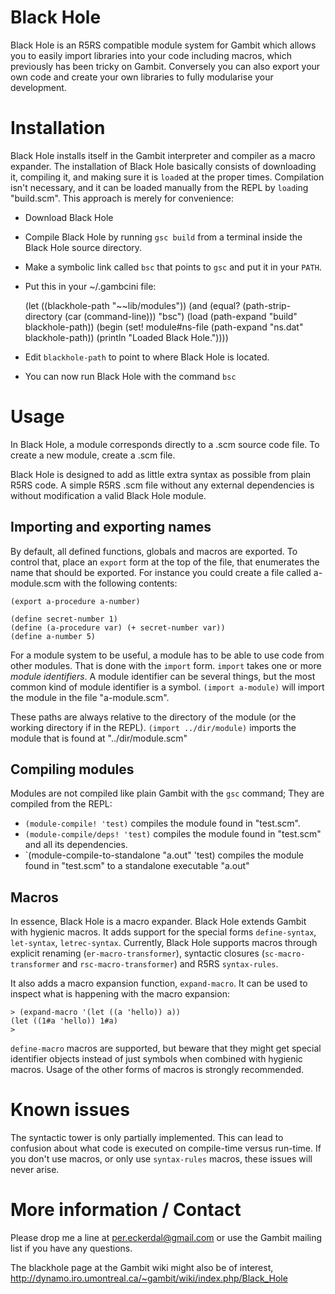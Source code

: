 # Black Hole

Black Hole is an R5RS compatible module system for Gambit which allows
you to easily import libraries into your code including macros, which
previously has been tricky on Gambit. Conversely you can also export
your own code and create your own libraries to fully modularise your
development.


# Installation

Black Hole installs itself in the Gambit interpreter and compiler as a
macro expander. The installation of Black Hole basically consists of
downloading it, compiling it, and making sure it is `load`ed at the
proper times. Compilation isn't necessary, and it can be loaded
manually from the REPL by `load`ing "build.scm". This approach is
merely for convenience:

* Download Black Hole
* Compile Black Hole by running `gsc build` from a terminal inside
  the Black Hole source directory.
* Make a symbolic link called `bsc` that points to `gsc` and put it
  in your `PATH`.
* Put this in your ~/.gambcini file:

     (let ((blackhole-path "~~lib/modules"))
       (and (equal? (path-strip-directory (car (command-line))) "bsc")
            (load (path-expand "build" blackhole-path))
            (begin 
              (set! module#ns-file (path-expand "ns.dat" blackhole-path))
              (println "Loaded Black Hole."))))

* Edit `blackhole-path` to point to where Black Hole is located.
* You can now run Black Hole with the command `bsc`


# Usage

In Black Hole, a module corresponds directly to a .scm source code
file. To create a new module, create a .scm file.

Black Hole is designed to add as little extra syntax as possible from
plain R5RS code. A simple R5RS .scm file without any external
dependencies is without modification a valid Black Hole module.

## Importing and exporting names

By default, all defined functions, globals and macros are exported. To
control that, place an `export` form at the top of the file, that
enumerates the name that should be exported. For instance you could
create a file called a-module.scm with the following contents:

    (export a-procedure a-number)
    
    (define secret-number 1)
    (define (a-procedure var) (+ secret-number var))
    (define a-number 5)

For a module system to be useful, a module has to be able to use code
from other modules. That is done with the `import` form. `import`
takes one or more *module identifiers*. A module identifier can be
several things, but the most common kind of module identifier is a
symbol. `(import a-module)` will import the module in the file
"a-module.scm".

These paths are always relative to the directory of the module (or the
working directory if in the REPL). `(import ../dir/module)` imports
the module that is found at "../dir/module.scm"

## Compiling modules

Modules are not compiled like plain Gambit with the `gsc` command;
They are compiled from the REPL:

* `(module-compile! 'test)` compiles the module found in "test.scm".
* `(module-compile/deps! 'test)` compiles the module found in
   "test.scm" and all its dependencies.
* `(module-compile-to-standalone "a.out" 'test) compiles the module
   found in "test.scm" to a standalone executable "a.out"

## Macros

In essence, Black Hole is a macro expander. Black Hole extends Gambit
with hygienic macros. It adds support for the special forms
`define-syntax`, `let-syntax`, `letrec-syntax`. Currently, Black Hole
supports macros through explicit renaming (`er-macro-transformer`),
syntactic closures (`sc-macro-transformer` and
`rsc-macro-transformer`) and R5RS `syntax-rules`.

It also adds a macro expansion function, `expand-macro`. It can be
used to inspect what is happening with the macro expansion:

    > (expand-macro '(let ((a 'hello)) a))
    (let ((1#a 'hello)) 1#a)
    > 

`define-macro` macros are supported, but beware that they might get
special identifier objects instead of just symbols when combined with
hygienic macros. Usage of the other forms of macros is strongly
recommended.


# Known issues

The syntactic tower is only partially implemented. This can lead to
confusion about what code is executed on compile-time versus
run-time. If you don't use macros, or only use `syntax-rules` macros,
these issues will never arise.


# More information / Contact

Please drop me a line at per.eckerdal@gmail.com or use the Gambit
mailing list if you have any questions.

The blackhole page at the Gambit wiki might also be of interest,
http://dynamo.iro.umontreal.ca/~gambit/wiki/index.php/Black_Hole

